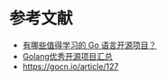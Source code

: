 
# 参考文献
- [有哪些值得学习的 Go 语言开源项目？](https://www.zhihu.com/question/20801814)
- [Golang优秀开源项目汇总](http://studygolang.com/articles/7708)
- https://gocn.io/article/127
